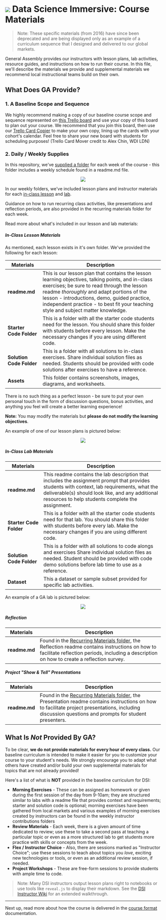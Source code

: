 # ![](https://ga-dash.s3.amazonaws.com/production/assets/logo-9f88ae6c9c3871690e33280fcf557f33.png) Data Science Immersive: Course Materials

> Note: These specific materials (from 2016) have since been deprecated and are being displayed only as an example of a curriculum sequence that I designed and delivered to our global markets.

General Assembly provides our instructors with lesson plans, lab activities, resource guides, and instructions on how to run their course.  In this file, we'll describe the materials we provide and supplemental materials we recommend local instructional teams build on their own.

## What Does GA Provide?

### 1. A Baseline Scope and Sequence

 We highly recommend making a copy of our baseline course scope and sequence represented on [this Trello board](https://trello.com/b/63gtwOro) and use your copy of this board to plan out your course. We recommend that you join this board, then use our [Trello Card Copier](http://trello-bulk-card-mover.herokuapp.com/) to make your own copy, lining up the cards with your cohort's calendar. Feel free to share your new board with students for scheduling purposes! (Trello Card Mover credit to Alex Chin, WDI LDN)

### 2. Daily / Weekly Supplies

In this repository, we've [supplied a folder](../04-lessons) for each week of the course - this folder includes a weekly schedule found in a readme.md file.  

<p align="center">
  <img src="https://i.imgur.com/jIwTvPa.png">
</p>


In our weekly folders, we've included lesson plans and instructor materials for each [in-class lesson](#in-class-lesson-materials) and [lab](#in-class-lab-materials).  

Guidance on how to run recurring class activities, like presentations and reflection periods, are also provided in the recurring materials folder for each week.

Read more about what's included in our lesson and lab materials:


##### In-Class Lesson Materials

As mentioned, each lesson exists in it's own folder.  We've provided the following for each lesson:

|Materials | Description
|----|---------|
| __readme.md__| This is our lesson plan that contains the lesson learning objectives, talking points, and in-class exercises; be sure to read through the lesson readme _thoroughly_ and adapt portions of the lesson - introductions, demo, guided practice, independent practice - to best fit your teaching style and subject matter knowledge. |
| __Starter Code Folder__| This is a folder with all the starter code students need for the lesson. You should share this folder with students before every lesson. Make the necessary changes if you are using different code.|
| __Solution Code Folder__| This is a folder with all solutions to in-class exercises. Share individual solution files as needed. Students should be provided with code solutions after exercises to have a reference. |
| __Assets__| This folder contains screenshots, images, diagrams, and worksheets. |

There is no such thing as a perfect lesson - be sure to put your own personal touch in the form of discussion questions, bonus activities, and anything you feel will create a better learning experience!

**Note:** You may modify the materials but **please do not modify the learning objectives**.

<!-- Add data here for data courses -->

An example of one of our lesson plans is pictured below:

<p align="center">
<img src="https://i.imgur.com/d2QqKV3.png">
</p>


##### In-Class Lab Materials


|Materials | Description
|----|---------|
| __readme.md__| This readme contains the lab description that includes the assignment prompt that provides students with context, lab  requirements, what the deliverable(s) should look like, and any additional resources to help students complete the assignment. |
| __Starter Code Folder__| This is a folder with all the starter code students need for that lab. You should share this folder with students before every lab. Make the necessary changes if you are using different code.|
| __Solution Code Folder__| This is a folder with all solutions to code alongs and exercises Share individual solution files as needed. Student should be provided with code demo solutions before lab time to use as a reference.|
| __Dataset__| This a dataset or sample subset provided for specific lab activities.|


An example of a GA lab is pictured below:

<p align="center">
<img src="https://i.imgur.com/DsFbxzG.png">
</p>

##### Reflection

|Materials | Description
|----|---------|
| __readme.md__| Found in the [Recurring Materials folder](../04-lessons/recurring-materials/reflection/), the Reflection readme contains instructions on how to facilitate reflection periods, including a description on how to create a reflection survey.  |


##### Project "Show & Tell" Presentations

|Materials | Description
|----|---------|
| __readme.md__| Found in the [Recurring Materials folder](../04-lessons/recurring-materials/project-show-and-tell/), the Presentation readme contains instructions on how to facilitate project presentations, including discussion questions and prompts for student presenters.  |

## What Is *Not* Provided By GA?

To be clear, **we do not provide materials for every hour of every class.** Our baseline curriculum is intended to make it easier for you to customize your course to your student's needs. We strongly encourage you to adapt what others have created and/or build your own supplemental materials for topics that are not already provided!  

Here's a list of what is **NOT** provided in the baseline curriculum for DSI:

- **Morning Exercises** - These can be assigned as homework or given during the first session of the day from 9-10am; they are structured similar to labs with a readme file that provides context and requirements; starter and solution code is optional; morning exercises have been gathered from local markets and various examples of morning exercises created by instructors can be found in the weekly instructor contributions folders
- **Review Materials** - Each week, there is a given amount of time dedicated to review; use these to take a second pass at teaching a particular topic or even as a more structured lab to get students more practice with skills or concepts from the week.
- **Flex / Instructor Choice** - Also, there are sessions marked as "Instructor Choice"; use these sessions to teach about topics you *love*, exciting new technologies or tools, or even as an additional review session, if needed.
- **Project Workshops** - These are free-form sessions to provide students with ample time to code. 


> Note: Many DSI instructors output lesson plans right to notebooks or use tools like `reveal.js` to display their markdown. See the [DSI Instructor Wiki](https://github.com/generalassembly-studio/dsi-course-materials/wiki/Slide-Decks-1:-Apache-Setup-for-Reveal.js) for an extended walkthrough.

---

Next up, read more about how the course is delivered in the [course format](03-course-format.md) documentation.
